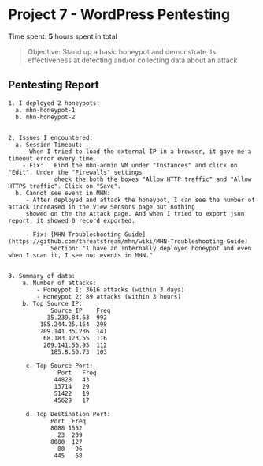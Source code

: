 
# Project 7 - WordPress Pentesting

Time spent: **5** hours spent in total

> Objective: Stand up a basic honeypot and demonstrate its effectiveness at detecting and/or collecting data about an attack

## Pentesting Report

    1. I deployed 2 honeypots:
      a. mhn-honeypot-1
      b. mhn-honeypot-2
      
      
    2. Issues I encountered:
      a. Session Timeout: 
        - When I tried to load the external IP in a browser, it gave me a timeout error every time. 
        - Fix:   Find the mhn-admin VM under "Instances" and click on "Edit". Under the "Firewalls" settings 
                 check the both the boxes "Allow HTTP traffic" and "Allow HTTPS traffic". Click on "Save". 
      b. Cannot see event in MHN: 
         - After deployed and attack the honeypot, I can see the number of attack increased in the View Sensors page but nothing
         showed on the the Attack page. And when I tried to export json report, it showed 0 record exported.
       
         - Fix: [MHN Troubleshooting Guide] (https://github.com/threatstream/mhn/wiki/MHN-Troubleshooting-Guide) 
                Section: "I have an internally deployed honeypot and even when I scan it, I see not events in MHN."
       
    
    3. Summary of data:   
        a. Number of attacks:
            - Honeypot 1: 3616 attacks (within 3 days)
            - Honeypot 2: 89 attacks (within 3 hours)
        b. Top Source IP:
                Source_IP    Freq
               35.239.84.63  992
             185.244.25.164  298
             209.141.35.236  141
              68.183.123.55  116
              209.141.56.95  112
                185.8.50.73  103
                
         c. Top Source Port:
                  Port   Freq
                 44828   43
                 13714   29
                 51422   19
                 45629   17
                 
         d. Top Destination Port:
                Port  Freq
                8088 1552
                  23  209
                8080  127
                  80   96
                 445   68
                 
